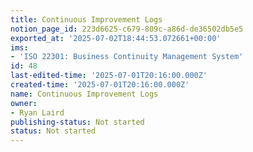 ```yaml
---
title: Continuous Improvement Logs
notion_page_id: 223d6625-c679-809c-a86d-de36502db5e5
exported_at: '2025-07-02T18:44:53.072661+00:00'
ims:
- 'ISO 22301: Business Continuity Management System'
id: 48
last-edited-time: '2025-07-01T20:16:00.000Z'
created-time: '2025-07-01T20:16:00.000Z'
name: Continuous Improvement Logs
owner:
- Ryan Laird
publishing-status: Not started
status: Not started
---
```


